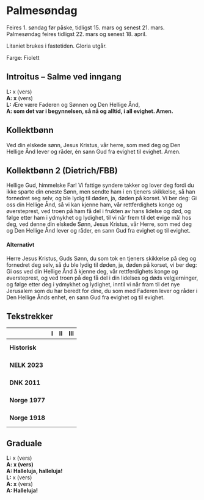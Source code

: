 # Palmesøndag

Feires 1. søndag før påske, tidligst 15. mars og senest 21. mars. 
Palmesøndag feires tidligst 22. mars og senest 18. april.

Litaniet brukes i fastetiden. Gloria utgår.  

Farge: Fiolett

## Introitus – Salme ved inngang

**L:** x (vers)  
**A: x** (vers)  
**L:** Ære være Faderen og Sønnen og Den Hellige Ånd,  
**A: som det var i begynnelsen, så nå og alltid, i all evighet. Amen.**  

## Kollektbønn

Ved din elskede sønn, Jesus Kristus, vår herre, som med deg og Den Hellige Ånd lever og råder, én sann Gud fra evighet til evighet. Amen.

## Kollektbønn 2 (Dietrich/FBB)

Hellige Gud, himmelske Far! Vi fattige syndere takker og lover deg fordi du ikke sparte din eneste Sønn, men sendte ham i en tjeners skikkelse, så han fornedret seg selv, og ble lydig til døden, ja, døden på korset. Vi ber deg: Gi oss din Hellige Ånd, så vi kan kjenne ham, vår rettferdighets konge og øversteprest, ved troen på ham få del i frukten av hans lidelse og død, og følge etter ham i ydmykhet og lydighet, til vi når frem til det evige mål hos deg, ved denne din elskede Sønn, Jesus Kristus, vår Herre, som med deg og Den Hellige Ånd lever og råder, en sann Gud fra evighet og til evighet.

#### Alternativt

Herre Jesus Kristus, Guds Sønn, du som tok en tjeners skikkelse på deg og fornedret deg selv, så du ble lydig til døden, ja, døden på korset, vi ber deg: Gi oss ved din Hellige Ånd å kjenne deg, vår rettferdighets konge og øversteprest, og ved troen på deg få del i din lidelses og døds velgjerninger, og følge etter deg i ydmykhet og lydighet, inntil vi når fram til det nye Jerusalem som du har beredt for dine, du som med Faderen lever og råder i Den Hellige Ånds enhet, en sann Gud fra evighet og til evighet.


## Tekstrekker

| |**I**|**II**|**III**|
|:---|:---:|:---:|:---:|
|**Historisk**| <br> <br> | <br> <br> | <br> <br> |
|**NELK 2023**| <br> <br> | <br> <br> | <br> <br> |
|**DNK 2011**| <br> <br> | <br> <br> | <br> <br> |
|**Norge 1977**| <br> <br> | <br> <br> | <br> <br> |
|**Norge 1918**| <br> <br> | <br> <br> | <br> <br> |

## Graduale

**L:** x (vers)  
**A: x (vers)**  
**A: Halleluja, halleluja!**  
**L:** x (vers)  
**A: x** (vers)  
**A: Halleluja!**